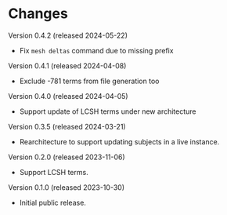 # Changes

Version 0.4.2 (released 2024-05-22)

- Fix `mesh deltas` command due to missing prefix

Version 0.4.1 (released 2024-04-08)

- Exclude -781 terms from file generation too

Version 0.4.0 (released 2024-04-05)

- Support update of LCSH terms under new architecture

Version 0.3.5 (released 2024-03-21)

- Rearchitecture to support updating subjects in a live instance.

Version 0.2.0 (released 2023-11-06)

- Support LCSH terms.

Version 0.1.0 (released 2023-10-30)

- Initial public release.
